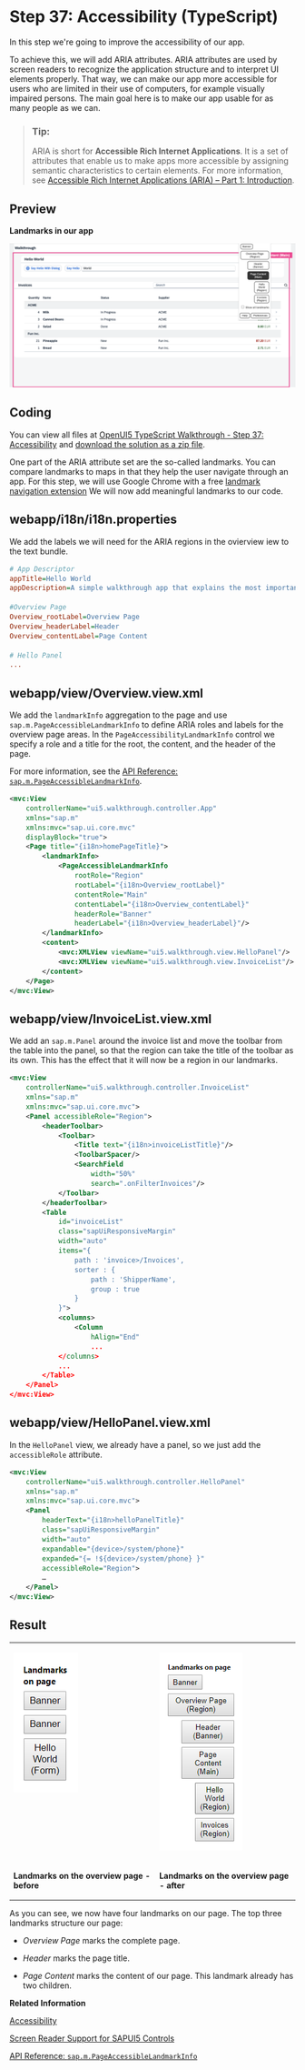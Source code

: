 <!-- loio5a74cea49f5f446298b85ac248871a0b -->

# Step 37: Accessibility \(TypeScript\)

In this step we're going to improve the accessibility of our app.

To achieve this, we will add ARIA attributes. ARIA attributes are used by screen readers to recognize the application structure and to interpret UI elements properly. That way, we can make our app more accessible for users who are limited in their use of computers, for example visually impaired persons. The main goal here is to make our app usable for as many people as we can.

> ### Tip:  
> ARIA is short for **Accessible Rich Internet Applications**. It is a set of attributes that enable us to make apps more accessible by assigning semantic characteristics to certain elements. For more information, see [Accessible Rich Internet Applications \(ARIA\) – Part 1: Introduction](https://blogs.sap.com/2015/06/01/accessible-rich-internet-applications-aria-part-1-introduction/).



<a name="loio5a74cea49f5f446298b85ac248871a0b__section_xpr_2ls_gfb"/>

## Preview

  
  
**Landmarks in our app**

![The graphic has an explanatory text.](images/UI5_Walkthrough_Step_37_b35deda.png "Landmarks in our app")



<a name="loio5a74cea49f5f446298b85ac248871a0b__section_mxx_3ls_gfb"/>

## Coding

You can view all files at [OpenUI5 TypeScript Walkthrough - Step 37: Accessibility](https://github.com/sap-samples/ui5-typescript-walkthrough/tree/main/steps/37) and [download the solution as a zip file](https://sap-samples.github.io/ui5-typescript-walkthrough/ui5-typescript-walkthrough-step-37.zip).

One part of the ARIA attribute set are the so-called landmarks. You can compare landmarks to maps in that they help the user navigate through an app. For this step, we will use Google Chrome with a free [landmark navigation extension](https://chrome.google.com/webstore/detail/landmark-navigation-via-k/ddpokpbjopmeeiiolheejjpkonlkklgp) We will now add meaningful landmarks to our code.



<a name="loio5a74cea49f5f446298b85ac248871a0b__section_azh_fps_gfb"/>

## webapp/i18n/i18n.properties

We add the labels we will need for the ARIA regions in the ovierview iew to the text bundle.

```ini
# App Descriptor
appTitle=Hello World
appDescription=A simple walkthrough app that explains the most important concepts of UI5

#Overview Page
Overview_rootLabel=Overview Page
Overview_headerLabel=Header
Overview_contentLabel=Page Content

# Hello Panel
...
```



<a name="loio5a74cea49f5f446298b85ac248871a0b__section_ygj_1b1_hfb"/>

## webapp/view/Overview.view.xml

We add the `landmarkInfo` aggregation to the page and use `sap.m.PageAccessibleLandmarkInfo` to define ARIA roles and labels for the overview page areas. In the `PageAccessibilityLandmarkInfo` control we specify a role and a title for the root, the content, and the header of the page.

For more information, see the [API Reference: `sap.m.PageAccessibleLandmarkInfo`](https://ui5.sap.com/#/api/sap.m.PageAccessibleLandmarkInfo). 

```xml
<mvc:View
	controllerName="ui5.walkthrough.controller.App"
	xmlns="sap.m"
	xmlns:mvc="sap.ui.core.mvc"
	displayBlock="true">
	<Page title="{i18n>homePageTitle}">
		<landmarkInfo>
			<PageAccessibleLandmarkInfo
				rootRole="Region"
				rootLabel="{i18n>Overview_rootLabel}"
				contentRole="Main"
				contentLabel="{i18n>Overview_contentLabel}"
				headerRole="Banner"
				headerLabel="{i18n>Overview_headerLabel}"/>
		</landmarkInfo>
		<content>
			<mvc:XMLView viewName="ui5.walkthrough.view.HelloPanel"/>
			<mvc:XMLView viewName="ui5.walkthrough.view.InvoiceList"/>
		</content>
	</Page>
</mvc:View>
```



<a name="loio5a74cea49f5f446298b85ac248871a0b__section_uw5_zns_gfb"/>

## webapp/view/InvoiceList.view.xml

We add an `sap.m.Panel` around the invoice list and move the toolbar from the table into the panel, so that the region can take the title of the toolbar as its own. This has the effect that it will now be a region in our landmarks.

```xml
<mvc:View
	controllerName="ui5.walkthrough.controller.InvoiceList"
	xmlns="sap.m"
	xmlns:mvc="sap.ui.core.mvc">
	<Panel accessibleRole="Region">
		<headerToolbar>
			<Toolbar>
				<Title text="{i18n>invoiceListTitle}"/>
				<ToolbarSpacer/>
				<SearchField
					width="50%"
					search=".onFilterInvoices"/>
			</Toolbar>
		</headerToolbar>
		<Table
			id="invoiceList"
			class="sapUiResponsiveMargin"
			width="auto"
			items="{
				path : 'invoice>/Invoices',
				sorter : {
					path : 'ShipperName',
					group : true
				}
			}">
			<columns>
				<Column
					hAlign="End"
					...
			</columns>
			...
		</Table>
	</Panel>
</mvc:View>
```



<a name="loio5a74cea49f5f446298b85ac248871a0b__section_qdh_k4s_gfb"/>

## webapp/view/HelloPanel.view.xml

In the `HelloPanel` view, we already have a panel, so we just add the `accessibleRole` attribute.

```xml
<mvc:View
	controllerName="ui5.walkthrough.controller.HelloPanel"
	xmlns="sap.m"
	xmlns:mvc="sap.ui.core.mvc">
	<Panel
		headerText="{i18n>helloPanelTitle}"
		class="sapUiResponsiveMargin"
		width="auto"
		expandable="{device>/system/phone}"
		expanded="{= !${device>/system/phone} }"
		accessibleRole="Region">	
		…
	</Panel>
</mvc:View>

```



<a name="loio5a74cea49f5f446298b85ac248871a0b__section_yxf_3qs_gfb"/>

## Result


<table>
<tr>
<td valign="top">

![Landmarks before](images/Walkthrough_Step_38_Landmarks_before_54e9bca.png)

</td>
<td valign="top">

![Landmarks after](images/Walkthrough_Step_38_Landmarks_after_f38dee2.png)

</td>
</tr>
<tr>
<td valign="top">

**Landmarks on the overview page - before**

</td>
<td valign="top">

**Landmarks on the overview page - after**

</td>
</tr>
</table>

As you can see, we now have four landmarks on our page. The top three landmarks structure our page:

-   *Overview Page* marks the complete page.

-   *Header* marks the page title.

-   *Page Content* marks the content of our page. This landmark already has two children.


**Related Information**  


[Accessibility](../05_Developing_Apps/accessibility-03b914b.md "In this guide we cover the most important accessibility aspects for application development, based on SAPUI5.")

[Screen Reader Support for SAPUI5 Controls](../04_Essentials/screen-reader-support-for-sapui5-controls-656e825.md "SAPUI5 offers screen reader support in order to aid people with visual impairments. The implementation is based on the ARIA and HTML standards.")

[API Reference: `sap.m.PageAccessibleLandmarkInfo`](https://ui5.sap.com/#/api/sap.m.PageAccessibleLandmarkInfo)

